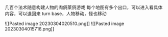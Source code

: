 几百个法术随意构建人物的肉鸽莱鸽游戏
每个地图有多个出口，可以进入看具体内容，可以退回来
turn base，人物移动，怪也移动

![[Pasted image 20230304020510.png]]
![[Pasted image 20230304015716.png]]